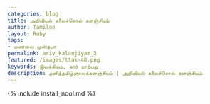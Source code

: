 ```yaml
---    
categories: blog    
title: அறிவியல் கலைச்சொல் களஞ்சியம்
author: Tamilan  
layout: Ruby  
tags:  
- மணவை முஸ்தபா   
permalink: ariv_kalanjiyam_3
featured: /images/ttak-48.png  
keywords: இலக்கியம், கார் நாற்பது  
description: தனித்தமிழ்ஞாலக்களஞ்சியம் | அறிவியல் கலைச்சொல் களஞ்சியம்  
--- 
```


{% include install_nool.md %}
